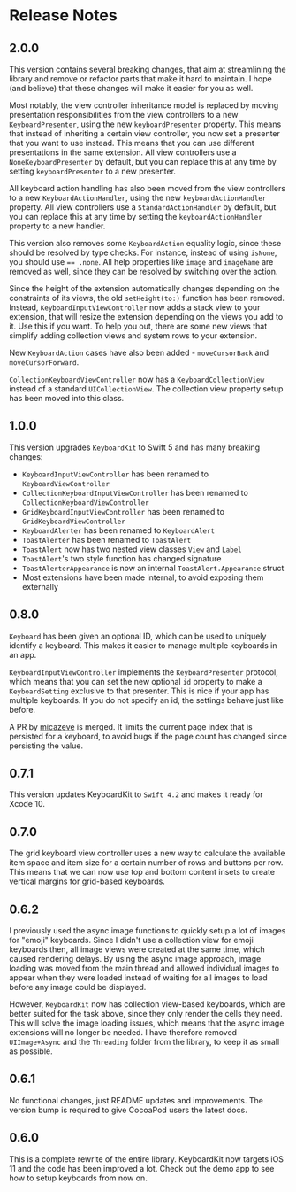 # Release Notes


## 2.0.0

This version contains several breaking changes, that aim at streamlining the library and remove or refactor parts that make it hard to maintain. I hope (and believe) that these changes will make it easier for you as well.

Most notably, the view controller inheritance model is replaced by moving presentation responsibilities from the view controllers to a new `KeyboardPresenter`, using the new `keyboardPresenter` property. This means that instead of inheriting a certain view controller, you now set a presenter that you want to use instead. This means that you can use different presentations in the same extension. All view controllers use a `NoneKeyboardPresenter` by default, but you can replace this at any time by setting `keyboardPresenter` to a new presenter.

All keyboard action handling has also been moved from the view controllers to a new `KeyboardActionHandler`, using the new `keyboardActionHandler` property. All view controllers use a `StandardActionHandler` by default, but you can replace this at any time by setting the `keyboardActionHandler` property to a new handler.

This version also removes some `KeyboardAction` equality logic, since these should be resolved by type checks. For instance, instead of using `isNone`, you should use `== .none`.  All help properties like `image` and `imageName` are removed as well, since they can be resolved by switching over the action.

Since the height of the extension automatically changes depending on the constraints of its views, the old `setHeight(to:)` function has been removed. Instead, `KeyboardInputViewController` now adds a stack view to your extension, that will resize the extension depending on the views you add to it. Use this if you want. To help you out, there are some new views that simplify adding collection views and system rows to your extension.

New `KeyboardAction` cases have also been added - `moveCursorBack` and `moveCursorForward`.

`CollectionKeyboardViewController` now has a `KeyboardCollectionView` instead of a standard `UICollectionView`. The collection view property setup has been moved into this class.



## 1.0.0

This version upgrades `KeyboardKit` to Swift 5 and has many breaking changes:

 * `KeyboardInputViewController` has been renamed to `KeyboardViewController`
 * `CollectionKeyboardInputViewController` has been renamed to `CollectionKeyboardViewController`
 * `GridKeyboardInputViewController` has been renamed to `GridKeyboardViewController`
 * `KeyboardAlerter` has been renamed to `KeyboardAlert`
 * `ToastAlerter` has been renamed to `ToastAlert`
 * `ToastAlert` now has two nested view classes `View` and `Label`
 * `ToastAlert`'s two style function has changed signature
 * `ToastAlerterAppearance` is now an internal `ToastAlert.Appearance` struct
 * Most extensions have been made internal, to avoid exposing them externally


## 0.8.0

`Keyboard` has been given an optional ID, which can be used to uniquely identify a keyboard. This makes it easier to manage multiple keyboards in an app.

`KeyboardInputViewController` implements the `KeyboardPresenter` protocol, which means that you can set the new optional `id` property to make a `KeyboardSetting` exclusive to that presenter. This is nice if your app has multiple keyboards. If you do not specify an id, the settings behave just like before.

A PR by [micazeve](https://github.com/micazeve) is merged. It limits the current page index that is persisted for a keyboard, to avoid bugs if the page count has changed since persisting the value.


## 0.7.1

This version updates KeyboardKit to `Swift 4.2` and makes it ready for Xcode 10.


## 0.7.0

The grid keyboard view controller uses a new way to calculate the available item space and item size for a certain number of rows and buttons per row. This means that we can now use top and bottom content insets to create vertical margins for grid-based keyboards.


## 0.6.2

I previously used the async image functions to quickly setup a lot of images for "emoji" keyboards. Since I didn't use a collection view for emoji keyboards then, all image views were created at the same time, which caused rendering delays. By using the async image approach, image loading was moved from the main thread and allowed individual images to appear when they were loaded instead of waiting for all images to load before any image could be displayed.

However, `KeyboardKit` now has collection view-based keyboards, which are better suited for the task above, since they only render the cells they need. This will solve the image loading issues, which means that the async image extensions will no longer be needed. I have therefore removed `UIImage+Async` and the `Threading` folder from the library, to keep it as small as possible.


## 0.6.1

No functional changes, just README updates and improvements. The version bump is required to give CocoaPod users the latest docs.


## 0.6.0

This is a complete rewrite of the entire library. KeyboardKit now targets iOS 11 and the code has been improved a lot. Check out the demo app to see how to setup keyboards from now on.
